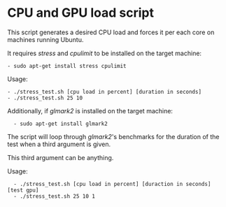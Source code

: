 # CPU and GPU load script 

This script generates a desired CPU load and forces it per each core on 
machines running Ubuntu.

It requires *stress* and *cpulimit* to be installed on the target machine:

	- sudo apt-get install stress cpulimit

Usage: 

	- ./stress_test.sh [cpu load in percent] [duration in seconds]
	- ./stress_test.sh 25 10

Additionally, if *glmark2* is installed on the target machine:

      - sudo apt-get install glmark2 

The script will loop through *glmark2*'s benchmarks for the duration of 
the test when a third argument is given. 

This third argument can be anything.

Usage:

      - ./stress_test.sh [cpu load in percent] [duraction in seconds] [test gpu]
      - ./stress_test.sh 25 10 1
